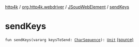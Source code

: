 [http4k](../../index.md) / [org.http4k.webdriver](../index.md) / [JSoupWebElement](index.md) / [sendKeys](./send-keys.md)

# sendKeys

`fun sendKeys(vararg keysToSend: `[`CharSequence`](https://kotlinlang.org/api/latest/jvm/stdlib/kotlin/-char-sequence/index.html)`): `[`Unit`](https://kotlinlang.org/api/latest/jvm/stdlib/kotlin/-unit/index.html) [(source)](https://github.com/http4k/http4k/blob/master/http4k-testing-webdriver/src/main/kotlin/org/http4k/webdriver/JSoupWebElement.kt#L112)